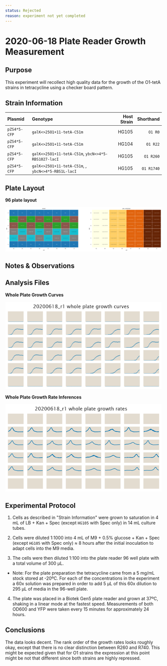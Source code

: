 ```yaml
---
status: Rejected
reason: experiment not yet completed
---
```


# 2020-06-18 Plate Reader Growth Measurement

## Purpose
This experiment will recollect high quality data for the growth of the O1-tetA
strains in tetracycline using a checker board pattern.

## Strain Information

| Plasmid | Genotype | Host Strain | Shorthand |
| :------ | :------- | ----------: | --------: |
| `pZS4*5-CFP`| `galK<>25O1+11-tetA-C51m` |  HG105 |`O1 R0` |
| `pZS4*5-CFP`| `galK<>25O1+11-tetA-C51m` |  HG104 |`O1 R22` |
| `pZS4*5-CFP`| `galK<>25O1+11-tetA-C51m`, `ybcN<>4*5-RBS1027-lacI` |  HG105 |`O1 R260` |
| `pZS4*5-CFP`| `galK<>25O1+11-tetA-C51m`, , `ybcN<>4*5-RBS1L-lacI` |  HG105 |`O1 R1740` |

## Plate Layout

**96 plate layout**

![plate layout](output/plate_layout.png)


## Notes & Observations


## Analysis Files

**Whole Plate Growth Curves**

![plate layout](output/growth_plate_summary.png)

**Whole Plate Growth Rate Inferences**

![plate layout](output/growth_rate_summary.png)

## Experimental Protocol

1. Cells as described in "Strain Information" were grown to saturation in 4 mL
   of LB + Kan + Spec (except `HG105` with Spec only) in 14 mL culture tubes.

2. Cells were diluted 1:1000 into 4 mL of M9 + 0.5% glucose + Kan + Spec (except
   `HG105` with Spec only) ≈ 8 hours after the initial inoculation to adapt
   cells into the M9 media.

3. The cells were then diluted 1:100 into the plate reader 96 well plate with a
   total volume of 300 µL.
    
- Note: For the plate preparation the tetracycline came from a 5 mg/mL stock
  stored at -20ºC. For each of the concentrations in the experiment a 60x
  solution was prepared in order to add 5 µL of this 60x dilution to 295 µL of
  media in the 96-well plate.

4. The plate was placed in a Biotek Gen5 plate reader and grown at 37ºC, shaking
   in a linear mode at the fastest speed. Measurements of both OD600 and YFP
   were taken every 15 minutes for approximately 24 hours.

## Conclusions

The data looks decent. The rank order of the growth rates looks roughly okay, 
except that there is no clear distinction between R260 and R740. This might be
expected given that for O1 strains the expression at this point might be not 
that different since both strains are highly repressed.
